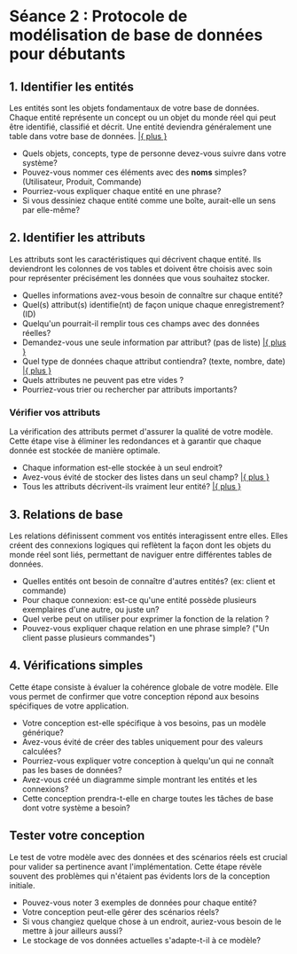 # Séance 2 : Protocole de modélisation de base de données pour débutants

## 1. Identifier les entités
Les entités sont les objets fondamentaux de votre base de données. Chaque entité représente un concept ou un objet du monde réel qui peut être identifié, classifié et décrit. Une entité deviendra généralement une table dans votre base de données. [|{ plus }](more/entity_identification.md)

- Quels objets, concepts, type de personne devez-vous suivre dans votre système?
- Pouvez-vous nommer ces éléments avec des **noms** simples? (Utilisateur, Produit, Commande)
- Pourriez-vous expliquer chaque entité en une phrase?
- Si vous dessiniez chaque entité comme une boîte, aurait-elle un sens par elle-même?

## 2. Identifier les attributs
Les attributs sont les caractéristiques qui décrivent chaque entité. Ils deviendront les colonnes de vos tables et doivent être choisis avec soin pour représenter précisément les données que vous souhaitez stocker. 

- Quelles informations avez-vous besoin de connaître sur chaque entité?
- Quel(s) attribut(s) identifie(nt) de façon unique chaque enregistrement? (ID)
- Quelqu'un pourrait-il remplir tous ces champs avec des données réelles?
- Demandez-vous une seule information par attribut? (pas de liste) [|{ plus }](more/entity_NF_1_atomicity.md)
- Quel type de données chaque attribut contiendra? (texte, nombre, date) [|{ plus }](more/entity_attributes_types.md)
- Quels attributes ne peuvent pas etre vides ?
- Pourriez-vous trier ou rechercher par attributs importants?

### Vérifier vos attributs
La vérification des attributs permet d'assurer la qualité de votre modèle. Cette étape vise à éliminer les redondances et à garantir que chaque donnée est stockée de manière optimale.

- Chaque information est-elle stockée à un seul endroit?
- Avez-vous évité de stocker des listes dans un seul champ? [|{ plus }](more/entity_NF_1_atomicity.md)
- Tous les attributs décrivent-ils vraiment leur entité?  [|{ plus }](more/entity_NF_2.md)

## 3. Relations de base
Les relations définissent comment vos entités interagissent entre elles. Elles créent des connexions logiques qui reflètent la façon dont les objets du monde réel sont liés, permettant de naviguer entre différentes tables de données.

- Quelles entités ont besoin de connaître d'autres entités? (ex: client et commande)
- Pour chaque connexion: est-ce qu'une entité possède plusieurs exemplaires d'une autre, ou juste un?
- Quel verbe peut on utiliser pour exprimer la fonction de la relation ?
- Pouvez-vous expliquer chaque relation en une phrase simple? ("Un client passe plusieurs commandes")

## 4. Vérifications simples
Cette étape consiste à évaluer la cohérence globale de votre modèle. Elle vous permet de confirmer que votre conception répond aux besoins spécifiques de votre application.

- Votre conception est-elle spécifique à vos besoins, pas un modèle générique?
- Avez-vous évité de créer des tables uniquement pour des valeurs calculées?
- Pourriez-vous expliquer votre conception à quelqu'un qui ne connaît pas les bases de données?
- Avez-vous créé un diagramme simple montrant les entités et les connexions?
- Cette conception prendra-t-elle en charge toutes les tâches de base dont votre système a besoin?

## Tester votre conception
Le test de votre modèle avec des données et des scénarios réels est crucial pour valider sa pertinence avant l'implémentation. Cette étape révèle souvent des problèmes qui n'étaient pas évidents lors de la conception initiale.

- Pouvez-vous noter 3 exemples de données pour chaque entité?
- Votre conception peut-elle gérer des scénarios réels?
- Si vous changiez quelque chose à un endroit, auriez-vous besoin de le mettre à jour ailleurs aussi?
- Le stockage de vos données actuelles s'adapte-t-il à ce modèle?

